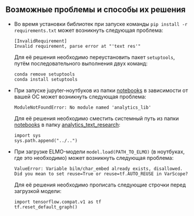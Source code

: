 ## Возможные проблемы и способы их решения

* Во время установки библиотек при запуске команды ```pip install -r requirements.txt``` может возникнуть следующая проблема:
    ```
    [InvalidRequirement]
    Invalid requirement, parse error at "'text res'"
    ```
    
    Для её решения необходимо переустановить пакет ```setuptools```, путём последовательного выполнения двух команд:
    ```
    conda remove setuptools
    conda install setuptools
    ```
    
* При запуске jupyter-ноутбуков из папки [notebooks](../notebooks/) в зависимости от вашей ОС может возникнуть следующая проблема:
    ```
    ModuleNotFoundError: No module named 'analytics_lib'
    ```
    
    Для её решения необходимо сместить системный путь из папки [notebooks](../notebooks/) в папку [analytics_text_research](../../../analytics_text_research/):
    ```
    import sys
    sys.path.append("../..")
    ```
    
* При загрузке ELMO-модели ```model.load(PATH_TO_ELMO)``` (в ноутбуках, где это необходимо) может возникнуть следующая проблема:
    ```
    ValueError: Variable bilm/char_embed already exists, disallowed. 
    Did you mean to set reuse=True or reuse=tf.AUTO_REUSE in VarScope?
    ```
    
    Для её решения необходимо прописать следующие строчки перед загрузкой модели:
    ```
    import tensorflow.compat.v1 as tf
    tf.reset_default_graph()
    ```